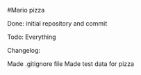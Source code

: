 #Mario pizza

Done: initial repository and commit

Todo: Everything

Changelog:

Made .gitignore file
Made test data for pizza